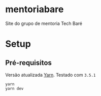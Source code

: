 # mentoriabare
Site do grupo de mentoria Tech Baré

# Setup
## Pré-requisitos

Versão atualizada [Yarn](https://yarnpkg.com/getting-started/install#updating-to-the-latest-versions). Testado com ```3.5.1```

```
yarn
yarn dev
```